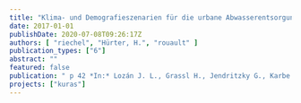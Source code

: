 ```yaml
---
title: "Klima- und Demografieszenarien für die urbane Abwasserentsorgung"
date: 2017-01-01
publishDate: 2020-07-08T09:26:17Z
authors: [ "riechel", "Hürter, H.", "rouault" ]
publication_types: ["6"]
abstract: ""
featured: false
publication: " p 42 *In:* Lozán J. L., Grassl H., Jendritzky G., Karbe L. & Reise K. [eds.], Wasserinfrastrukturen für die zukunftsfähige Stadt - Beiträge aus der INIS-Forschung. Deutsches Institut für Urbanistik gGmbH. Berlin"
projects: ["kuras"]
---
```


